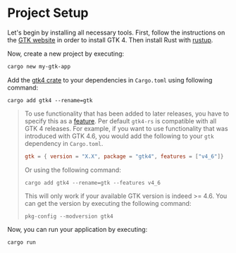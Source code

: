 # Project Setup

Let's begin by installing all necessary tools.
First, follow the instructions on the [GTK website](https://www.gtk.org/docs/installations/) in order to install GTK 4.
Then install Rust with [rustup](https://rustup.rs/).

Now, create a new project by executing:
```bash
cargo new my-gtk-app
```

Add the [gtk4 crate](https://crates.io/crates/gtk4) to your dependencies in `Cargo.toml` using following command:

```
cargo add gtk4 --rename=gtk
```

>To use functionality that has been added to later releases, you have to specify this as a [feature](https://doc.rust-lang.org/cargo/reference/features.html).
>Per default `gtk4-rs` is compatible with all GTK 4 releases.
>For example, if you want to use functionality that was introduced with GTK 4.6, you would add the following to your `gtk` dependency in `Cargo.toml`.
> 
> ```toml
>gtk = { version = "X.X", package = "gtk4", features = ["v4_6"]}
>```
>
> Or using the following command:
>
> ```
> cargo add gtk4 --rename=gtk --features v4_6
> ```
>
>This will only work if your available GTK version is indeed >= 4.6.
>You can get the version by executing the following command:
>```
>pkg-config --modversion gtk4
>```

Now, you can run your application by executing:
```bash
cargo run
```
